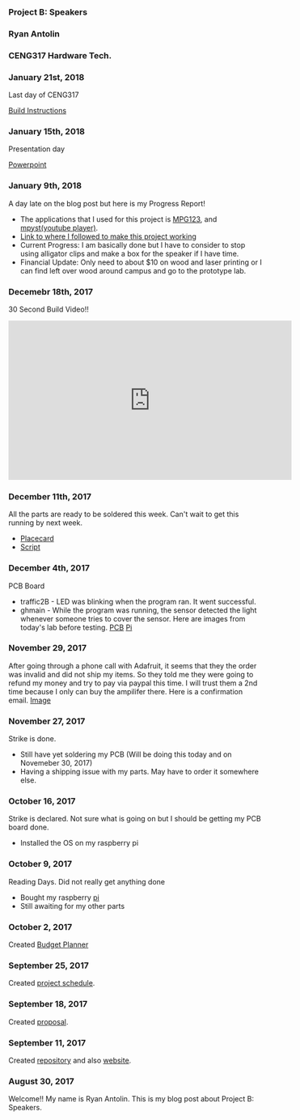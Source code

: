 ### Project B: Speakers
### Ryan Antolin
### CENG317 Hardware Tech.

### January 21st, 2018
Last day of CENG317

[Build Instructions](https://github.com/githubofryry/BluetoothSpeakers/blob/master/README.md)

### January 15th, 2018
Presentation day

[Powerpoint](https://github.com/githubofryry/BluetoothSpeakers/blob/master/documentation/CENG317-Presentation-RyanAntolin.pptx)


### January 9th, 2018

A day late on the blog post but here is my Progress Report!

* The applications that I used for this project is [MPG123](https://www.mpg123.de), and [mpyst(youtube player)](https://github.com/mps-youtube/mps-youtube
).
* [Link to where I followed to make this project working](https://learn.adafruit.com/adafruit-speaker-bonnet-for-raspberry-pi/overview) 
* Current Progress: I am basically done but I have to consider to stop using alligator clips and make a box for the speaker if I have time.
* Financial Update: Only need to about $10 on wood and laser printing or I can find left over wood around campus and go to the prototype lab.


### Decemebr 18th, 2017
30 Second Build Video!!

<iframe width="560" height="315" src="https://www.youtube.com/embed/TTZWjjKDbzE" frameborder="0" gesture="media" allow="encrypted-media" allowfullscreen></iframe>

### December 11th, 2017
All the parts are ready to be soldered this week. Can't wait to get this running by next week.
  * [Placecard](https://github.com/githubofryry/BluetoothSpeakers/blob/master/documentation/placard%20group.png)
  * [Script](https://docs.google.com/document/d/1264OZkJo4D0dwGhqtUrtcNESNxeI9OcCn2OvMoThmCk/edit?usp=sharing)

  
### December 4th, 2017
PCB Board
  * traffic2B - LED was blinking when the program ran. It went successful.
  * ghmain - While the program was running, the sensor detected the light whenever someone tries to cover the sensor.
Here are images from today's lab before testing.
[PCB](https://github.com/githubofryry/BluetoothSpeakers/blob/master/documentation/IMG_4425.JPG)
[Pi](https://github.com/githubofryry/BluetoothSpeakers/blob/master/documentation/IMG_4426.JPG)

### November 29, 2017
  After going through a phone call with Adafruit, it seems that they the order was invalid and did not ship my items.
  So they told me they were going to refund my money and try to pay via paypal this time. I will trust them a 2nd time because I only can  buy the ampilifer there. Here is a confirmation email. [Image](https://github.com/githubofryry/BluetoothSpeakers/blob/master/documentation/chrome_2017-11-29_00-21-27.png)

### November 27, 2017

Strike is done. 
  * Still have yet soldering my PCB (Will be doing this today and on Novemeber 30, 2017)
  * Having a shipping issue with my parts. May have to order it somewhere else.
 
  
### October 16, 2017

Strike is declared. Not sure what is going on but I should be getting my PCB board done.
  * Installed the OS on my raspberry pi

### October 9, 2017

Reading Days. Did not really get anything done
  * Bought my raspberry [pi]()
  * Still awaiting for my other parts

### October 2, 2017

Created [Budget Planner](https://github.com/githubofryry/BluetoothSpeakers/blob/master/documentation/CENG317-Budget-RyanAntolin.xlsx)

### September 25, 2017

Created [project schedule](https://github.com/githubofryry/BluetoothSpeakers/blob/master/documentation/ProjectPlanner-ryry.mpp).  


### September 18, 2017

Created [proposal](https://github.com/githubofryry/BluetoothSpeakers/blob/master/documentation/BluetoothSpeakers-RyanAntolin.xlsx).

### September 11, 2017

Created [repository](https://github.com/githubofryry/) and also [website](https://githubofryry.github.io/BluetoothSpeakers/).

### August 30, 2017

Welcome!!
My name is Ryan Antolin. This is my blog post about Project B: Speakers.
